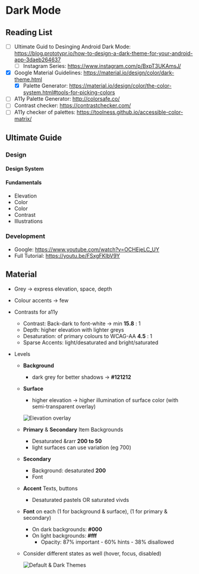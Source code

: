 # Dark Mode

## Reading List
- [ ] Ultimate Guid to Desinging Android Dark Mode: <https://blog.prototypr.io/how-to-design-a-dark-theme-for-your-android-app-3daeb264637>
  - [ ] Instagram Series: <https://www.instagram.com/p/BxpT3UKAmsJ/> 
- [x] Google Material Guidelines: <https://material.io/design/color/dark-theme.html>
  - [x] Palette Generator: <https://material.io/design/color/the-color-system.html#tools-for-picking-colors> 
- [ ] A11y Palette Generator: <http://colorsafe.co/>
- [ ] Contrast checker: <https://contrastchecker.com/>
- [ ] A11y checker of palettes: <https://toolness.github.io/accessible-color-matrix/>

## Ultimate Guide
### Design
#### Design System
#### Fundamentals
- Elevation
- Color
- Color
- Contrast
- Illustrations

### Development
- Google: <https://www.youtube.com/watch?v=OCHEjeLC_UY>
- Full Tutorial: <https://youtu.be/FSxgFKlbV9Y> 


## Material
- Grey &rarr; express elevation, space, depth
- Colour accents &rarr; few
- Contrasts for a11y
  - Contrast: Back-dark to font-white &rarr; min **15.8** : 1
  - Depth: higher elevation with lighter greys
  - Desaturation: of primary colours to WCAG-AA **4.5** : 1
  - Sparse Accents: light/desaturated and bright/saturated

- Levels
  - **Background** 
    - dark grey for better shadows &rarr; **#121212**
  - **Surface** 
    - higher elevation &rarr; higher illumination of surface color (with semi-transparent overlay)

    ![Elevation overlay](https://lh3.googleusercontent.com/MZFRD7NVPpsDPgaWSxLb_9rapm7FFMh2kp6nJuAUrIORQadQtlG5BQ5flovINSBW1fCohcC-mZsFQDpSNKPMEEv08at_zHVKHWiU=w1064-v0)

  - **Primary** & **Secondary** Item Backgrounds
    - Desaturated &rarr **200 to 50**
    - light surfaces can use variation (eg 700)

  - **Secondary**
    - Background: desaturated **200**
    - Font
  - **Accent** Texts, buttons 
    - Desaturated pastels OR saturated vivds
  - **Font** on each (1 for background & surface), (1 for primary & secondary)
    - On dark backgrounds: **#000**
    - On light backgrounds: **#fff**
      - Opacity: 87% important - 60% hints - 38% disallowed 
  - Consider different states as well (hover, focus, disabled)

    ![Default & Dark Themes](https://lh3.googleusercontent.com/2tz16tRWvWsNwxg22BmLGDpZ7Pp3SqAg6Zr10WUCbjeEJHFSBzkbb4gwkjIQ5m4rfYoSntR412o7bC7sr8Xi5-gpiciNiQyjssfNWQ=w1064-v0)

<!--Images:
  - ![alt text](url "tooltip")
  - ![alt text][thing]
    [thing]: url "tooltip"
-->


 